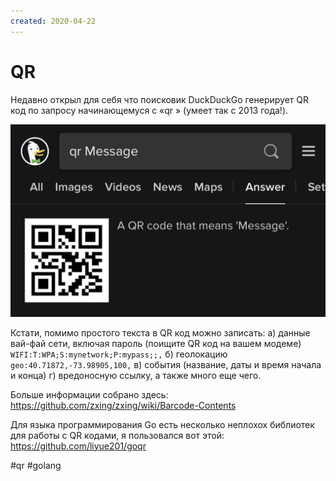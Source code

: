 ```yaml
---
created: 2020-04-22
---
```


# QR

Недавно открыл для себя что поисковик DuckDuckGo генерирует QR код по запросу начинающемуся с «qr » (умеет так c 2013 года!).

![DuckDuckGo QR demo](qr.jpeg "DuckDuckGo QR demo")

Кстати, помимо простого текста в QR код можно записать:
а) данные вай-фай сети, включая пароль (поищите QR код на вашем модеме) `WIFI:T:WPA;S:mynetwork;P:mypass;;,`
б) геолокацию `geo:40.71872,-73.98905,100,`
в) события (название, даты и время начала и конца)
г) вредоносную ссылку,
а также много еще чего.

Больше информации собрано здесь: https://github.com/zxing/zxing/wiki/Barcode-Contents

Для языка программирования Go есть несколько неплохох библиотек для работы с QR кодами, я пользовался вот этой: https://github.com/liyue201/goqr

#qr #golang
